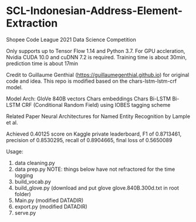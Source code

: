 # SCL-Indonesian-Address-Element-Extraction
Shopee Code League 2021 Data Science Competition

Only supports up to Tensor Flow 1.14 and Python 3.7. For GPU accleration, Nvidia CUDA 10.0 and cuDNN 7.2 is required.
Training time is about 30min, prediction time is about 17min

Credit to Guillaume Genthial (https://guillaumegenthial.github.io) for original code and idea. This repo is modified based on the chars-lstm-lstm-crf model.

Model Arch:
GloVe 840B vectors
Chars embeddings
Chars Bi-LSTM
Bi-LSTM
CRF (Conditional Random Field) using IOBES tagging scheme

Related Paper Neural Architectures for Named Entity Recognition by Lample et al.

Achieved 0.40125 score on Kaggle private leaderboard, F1 of 0.8713461, precision of 0.8530295, recall of 0.8904665, final loss of 0.5650089

Usage:
1. data cleaning.py
2. data prep.py
NOTE: things below have not refractored for the time logging
3. build_vocab.py
4. build_glove.py (download and put glove glove.840B.300d.txt in root folder)
5. Main.py (modified DATADIR)
6. export.py (modified DATADIR)
7. serve.py
